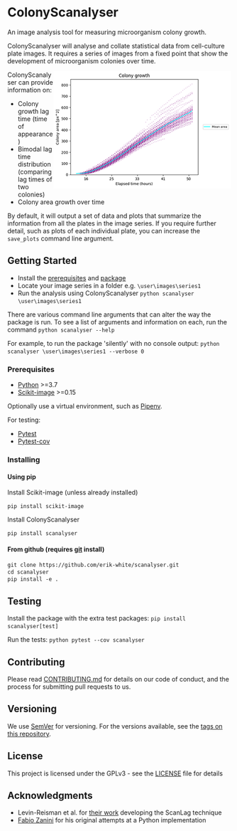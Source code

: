 # ColonyScanalyser

An image analysis tool for measuring microorganism colony growth.

ColonyScanalyser will analyse and collate statistical data from cell-culture plate images. It requires a series of images from a fixed point that show the development of microorganism colonies over time.

<img align="right" src="docs/images/colony_growth_curve_small.png">

ColonyScanalyser can provide information on:
* Colony growth lag time (time of appearance)
* Bimodal lag time distribution (comparing lag times of two colonies)
* Colony area growth over time

By default, it will output a set of data and plots that summarize the information from all the plates in the image series. If you require further detail, such as plots of each individual plate, you can increase the `save_plots` command line argument.

## Getting Started

* Install the [prerequisites](#prerequisites) and [package](#installing)
* Locate your image series in a folder e.g. `\user\images\series1`
* Run the analysis using ColonyScanalyser `python scanalyser \user\images\series1`

There are various command line arguments that can alter the way the package is run. To see a list of arguments and information on each, run the command `python scanalyser --help`

For example, to run the package 'silently' with no console output: `python scanalyser \user\images\series1 --verbose 0`

### Prerequisites

* [Python](https://www.python.org/) >=3.7
* [Scikit-image](https://scikit-image.org/) >=0.15

Optionally use a virtual environment, such as [Pipenv](https://github.com/pypa/pipenv).

For testing:
* [Pytest](https://pytest.org/)
* [Pytest-cov](https://github.com/pytest-dev/pytest-cov/)

### Installing

#### Using pip
Install Scikit-image (unless already installed)
```
pip install scikit-image
```

Install ColonyScanalyser
```
pip install scanalyser
```

#### From github (requires [git](https://git-scm.com/) install)
```
git clone https://github.com/erik-white/scanalyser.git
cd scanalyser
pip install -e .
```

## Testing

Install the package with the extra test packages:
`pip install scanalyser[test]`

Run the tests:
`python pytest --cov scanalyser`

## Contributing

Please read [CONTRIBUTING.md](docs/CONTRIBUTING.md) for details on our code of conduct, and the process for submitting pull requests to us.

## Versioning

We use [SemVer](http://semver.org/) for versioning. For the versions available, see the [tags on this repository](https://github.com/erik-white/scanalyser/tags).

## License

This project is licensed under the GPLv3 - see the [LICENSE](LICENSE) file for details

## Acknowledgments

* Levin-Reisman et al. for [their work](https://www.ncbi.nlm.nih.gov/pubmed/20676109) developing the ScanLag technique
* [Fabio Zanini](https://github.com/iosonofabio/) for his original attempts at a Python implementation
